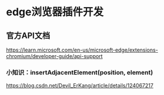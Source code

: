# edge浏览器插件开发

## 官方API文档
https://learn.microsoft.com/en-us/microsoft-edge/extensions-chromium/developer-guide/api-support

### 小知识：insertAdjacentElement(position, element)
https://blog.csdn.net/Devil_ErKang/article/details/124067217


